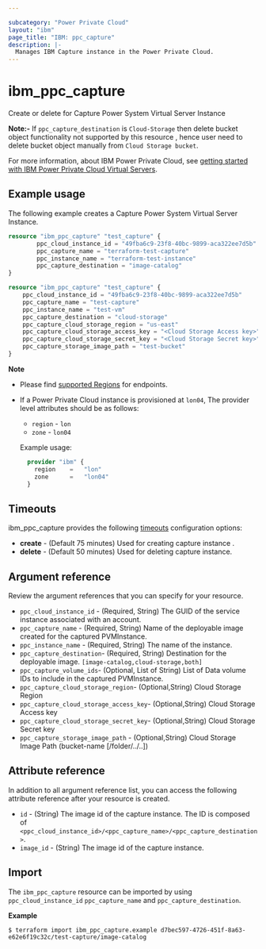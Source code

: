 ```yaml
---

subcategory: "Power Private Cloud"
layout: "ibm"
page_title: "IBM: ppc_capture"
description: |-
  Manages IBM Capture instance in the Power Private Cloud.
---
```


# ibm_ppc_capture
Create or delete for Capture Power System Virtual Server Instance

**Note:-**
If `ppc_capture_destination` is `Cloud-Storage` then delete bucket object functionality not supported by this resource , hence user need to delete bucket object manually from `Cloud Storage bucket`.

For more information, about IBM Power Private Cloud, see [getting started with IBM Power Private Cloud Virtual Servers](https://cloud.ibm.com/docs/power-iaas?topic=power-iaas-getting-started).
## Example usage
The following example creates a Capture Power System Virtual Server Instance.

```terraform
resource "ibm_ppc_capture" "test_capture" {
        ppc_cloud_instance_id = "49fba6c9-23f8-40bc-9899-aca322ee7d5b"
        ppc_capture_name = "terraform-test-capture"
        ppc_instance_name = "terraform-test-instance"
        ppc_capture_destination = "image-catalog"
}
```
```terraform
resource "ibm_ppc_capture" "test_capture" {
	ppc_cloud_instance_id = "49fba6c9-23f8-40bc-9899-aca322ee7d5b"
	ppc_capture_name = "test-capture"
	ppc_instance_name = "test-vm"
	ppc_capture_destination = "cloud-storage"
	ppc_capture_cloud_storage_region = "us-east"
	ppc_capture_cloud_storage_access_key = "<Cloud Storage Access key>"
	ppc_capture_cloud_storage_secret_key = "<Cloud Storage Secret key>"
	ppc_capture_storage_image_path = "test-bucket"
}
```
**Note**
* Please find [supported Regions](https://cloud.ibm.com/apidocs/power-cloud#endpoint) for endpoints.
* If a Power Private Cloud instance is provisioned at `lon04`, The provider level attributes should be as follows:
  * `region` - `lon`
  * `zone` - `lon04`

  Example usage:
  
  ```terraform
    provider "ibm" {
      region    =   "lon"
      zone      =   "lon04"
    }
  ```
## Timeouts

ibm_ppc_capture provides the following [timeouts](https://www.terraform.io/docs/language/resources/syntax.html) configuration options:

- **create** - (Default 75 minutes) Used for creating capture instance .
- **delete** - (Default 50 minutes) Used for deleting capture instance.

## Argument reference 
Review the argument references that you can specify for your resource. 

- `ppc_cloud_instance_id` - (Required, String) The GUID of the service instance associated with an account.
- `ppc_capture_name` - (Required, String) Name of the deployable image created for the captured PVMInstance.
- `ppc_instance_name` - (Required, String) The name of the instance.
- `ppc_capture_destination`- (Required, String) Destination for the deployable image.
`[image-catalog,cloud-storage,both]`
- `ppc_capture_volume_ids`- (Optional, List of String)  List of Data volume IDs to include in the captured   PVMInstance.
- `ppc_capture_cloud_storage_region`- (Optional,String) Cloud Storage Region
- `ppc_capture_cloud_storage_access_key`- (Optional,String) Cloud Storage Access key
- `ppc_capture_cloud_storage_secret_key`- (Optional,String) Cloud Storage Secret key
- `ppc_capture_storage_image_path` - (Optional,String) Cloud Storage Image Path (bucket-name [/folder/../..])


## Attribute reference
In addition to all argument reference list, you can access the following attribute reference after your resource is created.

- `id` - (String) The image id of the capture instance. The ID is composed of `<ppc_cloud_instance_id>/<ppc_capture_name>/<ppc_capture_destination>`.
- `image_id` - (String) The image id of the capture instance.


## Import

The `ibm_ppc_capture` resource can be imported by using `ppc_cloud_instance_id` `ppc_capture_name` and `ppc_capture_destination`.

**Example**
```
$ terraform import ibm_ppc_capture.example d7bec597-4726-451f-8a63-e62e6f19c32c/test-capture/image-catalog

```

